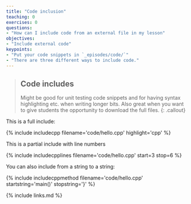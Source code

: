```yaml
---
title: "Code inclusion"
teaching: 0
exercises: 0
questions:
- "How can I include code from an external file in my lesson"
objectives:
- "Include external code"
keypoints:
- "Put your code snippets in `_episodes/code/`"
- "There are three different ways to include code."
---
```


> ## Code includes
> Might be good for unit testing code snippets and for having syntax highlighting
> etc. when writing longer bits. Also great when you want to give students the
> opportunity to download the full files.
{: .callout}

This is a full include:

{% include includecpp filename='code/hello.cpp' highlight='cpp' %}

This is a partial include with line numbers

{% include includecpplines filename='code/hello.cpp' start=3 stop=6 %}

You can also include from a string to a string:

{% include includecppmethod filename='code/hello.cpp' startstring='main()' stopstring='}' %}

{% include links.md %}
